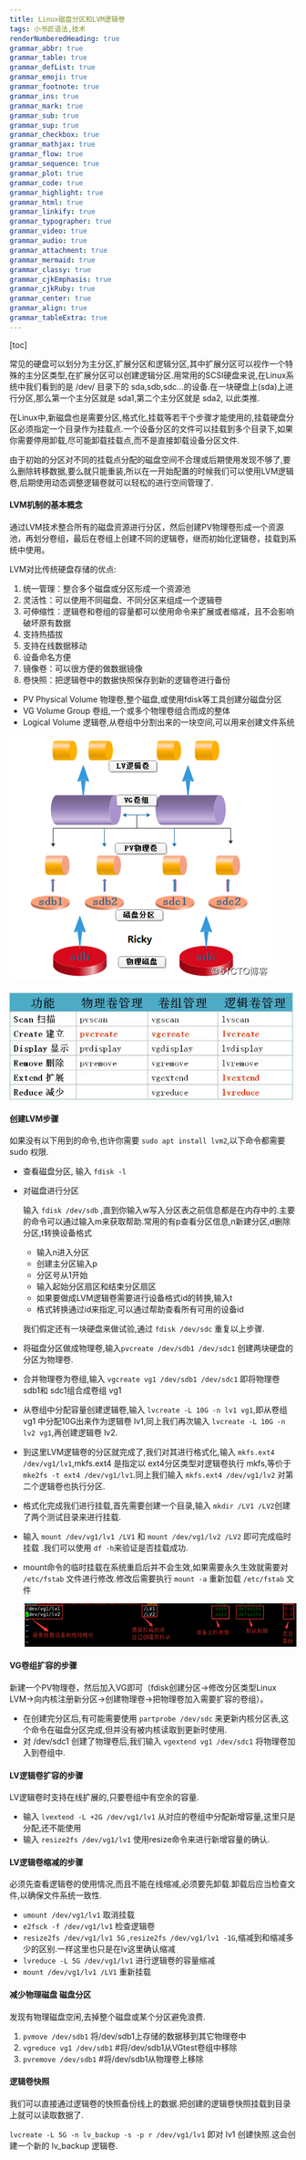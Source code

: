 ```yaml
---
title: Linux磁盘分区和LVM逻辑卷
tags: 小书匠语法,技术
renderNumberedHeading: true
grammar_abbr: true
grammar_table: true
grammar_defList: true
grammar_emoji: true
grammar_footnote: true
grammar_ins: true
grammar_mark: true
grammar_sub: true
grammar_sup: true
grammar_checkbox: true
grammar_mathjax: true
grammar_flow: true
grammar_sequence: true
grammar_plot: true
grammar_code: true
grammar_highlight: true
grammar_html: true
grammar_linkify: true
grammar_typographer: true
grammar_video: true
grammar_audio: true
grammar_attachment: true
grammar_mermaid: true
grammar_classy: true
grammar_cjkEmphasis: true
grammar_cjkRuby: true
grammar_center: true
grammar_align: true
grammar_tableExtra: true
---
```


[toc]

常见的硬盘可以划分为主分区,扩展分区和逻辑分区,其中扩展分区可以视作一个特殊的主分区类型,在扩展分区可以创建逻辑分区.用常用的SCSI硬盘来说,在Linux系统中我们看到的是 /dev/ 目录下的 sda,sdb,sdc...的设备.在一块硬盘上(sda)上进行分区,那么第一个主分区就是 sda1,第二个主分区就是 sda2, 以此类推.

在Linux中,新磁盘也是需要分区,格式化,挂载等若干个步骤才能使用的,挂载硬盘分区必须指定一个目录作为挂载点.一个设备分区的文件可以挂载到多个目录下,如果你需要停用卸载,尽可能卸载挂载点,而不是直接卸载设备分区文件.

由于初始的分区对不同的挂载点分配的磁盘空间不合理或后期使用发现不够了,要么删除转移数据,要么就只能重装,所以在一开始配置的时候我们可以使用LVM逻辑卷,后期使用动态调整逻辑卷就可以轻松的进行空间管理了.

#### LVM机制的基本概念

通过LVM技术整合所有的磁盘资源进行分区，然后创建PV物理卷形成一个资源池，再划分卷组，最后在卷组上创建不同的逻辑卷，继而初始化逻辑卷，挂载到系统中使用。

LVM对比传统硬盘存储的优点:

1. 统一管理：整合多个磁盘或分区形成一个资源池
2. 灵活性：可以使用不同磁盘、不同分区来组成一个逻辑卷
3. 可伸缩性：逻辑卷和卷组的容量都可以使用命令来扩展或者缩减，且不会影响破坏原有数据
4. 支持热插拔
5. 支持在线数据移动
6. 设备命名方便
7. 镜像卷：可以很方便的做数据镜像
8. 卷快照：把逻辑卷中的数据快照保存到新的逻辑卷进行备份

- PV Physical Volume 物理卷,整个磁盘,或使用fdisk等工具创建分磁盘分区
- VG Volume Group 卷组,一个或多个物理卷组合而成的整体
- Logical Volume 逻辑卷,从卷组中分割出来的一块空间,可以用来创建文件系统

![LVM](https://raw.githubusercontent.com/OliverRen/olili_blog_img/master/Linux磁盘分区和LVM逻辑卷/2020109/1602213675290.png)

![LVM管理命令](https://raw.githubusercontent.com/OliverRen/olili_blog_img/master/Linux磁盘分区和LVM逻辑卷/2020109/1602211449334.png)

#### 创建LVM步骤

如果没有以下用到的命令,也许你需要 `sudo apt install lvm2`,以下命令都需要 sudo 权限.

- 查看磁盘分区, 输入 `fdisk -l`

- 对磁盘进行分区 
	
	输入 `fdisk /dev/sdb` ,直到你输入w写入分区表之前信息都是在内存中的.主要的命令可以通过输入m来获取帮助.常用的有p查看分区信息,n新建分区,d删除分区,t转换设备格式
	
	- 输入n进入分区
	- 创建主分区输入p
	- 分区号从1开始
	- 输入起始分区扇区和结束分区扇区
	- 如果要做成LVM逻辑卷需要进行设备格式id的转换,输入t
	- 格式转换通过id来指定,可以通过帮助查看所有可用的设备id	 
	
	我们假定还有一块硬盘来做试验,通过 `fdisk /dev/sdc` 重复以上步骤.	  
	  
- 将磁盘分区做成物理卷,输入`pvcreate /dev/sdb1 /dev/sdc1` 创建两块硬盘的分区为物理卷.
- 合并物理卷为卷组,输入 `vgcreate vg1 /dev/sdb1 /dev/sdc1` 即将物理卷 sdb1和 sdc1组合成卷组 vg1
- 从卷组中分配容量创建逻辑卷,输入 `lvcreate -L 10G -n lv1 vg1`,即从卷组 vg1 中分配10G出来作为逻辑卷 lv1,同上我们再次输入 `lvcreate -L 10G -n lv2 vg1`,再创建逻辑卷 lv2.
- 到这里LVM逻辑卷的分区就完成了,我们对其进行格式化,输入 `mkfs.ext4 /dev/vg1/lv1`,mkfs.ext4 是指定以 ext4分区类型对逻辑卷执行 mkfs,等价于 `mke2fs -t ext4 /dev/vg1/lv1`.同上我们输入 `mkfs.ext4 /dev/vg1/lv2` 对第二个逻辑卷也执行分区.
- 格式化完成我们进行挂载,首先需要创建一个目录,输入 `mkdir /LV1 /LV2`创建了两个测试目录来进行挂载.
- 输入 `mount /dev/vg1/lv1 /LV1` 和 `mount /dev/vg1/lv2 /LV2` 即可完成临时挂载 .我们可以使用 `df -h`来验证是否挂载成功.
- mount命令的临时挂载在系统重启后并不会生效,如果需要永久生效就需要对 `/etc/fstab` 文件进行修改.修改后需要执行 `mount -a` 重新加载 `/etc/fstab` 文件
	
	![永久挂载](https://raw.githubusercontent.com/OliverRen/olili_blog_img/master/Linux磁盘分区和LVM逻辑卷/2020109/1602212572812.png)
	
#### VG卷组扩容的步骤

新建一个PV物理卷，然后加入VG即可（fdisk创建分区->修改分区类型Linux LVM->向内核注册新分区->创建物理卷->把物理卷加入需要扩容的卷组）。

- 在创建完分区后,有可能需要使用 `partprobe /dev/sdc` 来更新内核分区表,这个命令在磁盘分区完成,但并没有被内核读取到更新时使用.
- 对 /dev/sdc1 创建了物理卷后,我们输入 `vgextend vg1 /dev/sdc1` 将物理卷加入到卷组中.

#### LV逻辑卷扩容的步骤

LV逻辑卷时支持在线扩展的,只要卷组中有空余的容量.

- 输入 `lvextend -L +2G /dev/vg1/lv1` 从对应的卷组中分配新增容量,这里只是分配,还不能使用
- 输入 `resize2fs /dev/vg1/lv1` 使用resize命令来进行新增容量的确认.

#### LV逻辑卷缩减的步骤

必须先查看逻辑卷的使用情况,而且不能在线缩减,必须要先卸载.卸载后应当检查文件,以确保文件系统一致性.

- `umount /dev/vg1/lv1` 取消挂载
- `e2fsck -f /dev/vg1/lv1` 检查逻辑卷
- `resize2fs /dev/vg1/lv1 5G` ,`resize2fs /dev/vg1/lv1 -1G`,缩减到和缩减多少的区别.一样这里也只是在lv这里确认缩减
- `lvreduce -L 5G /dev/vg1/lv1` 进行逻辑卷的容量缩减
- `mount /dev/vg1/lv1 /LV1` 重新挂载

#### 减少物理磁盘 磁盘分区

发现有物理磁盘空闲,去掉整个磁盘或某个分区避免浪费.

1. `pvmove /dev/sdb1` 将/dev/sdb1上存储的数据移到其它物理卷中
2. `vgreduce vg1 /dev/sdb1` #将/dev/sdb1从VGtest卷组中移除
3. `pvremove /dev/sdb1` #将/dev/sdb1从物理卷上移除

#### 逻辑卷快照

我们可以直接通过逻辑卷的快照备份线上的数据.把创建的逻辑卷快照挂载到目录上就可以读取数据了.

`lvcreate -L 5G -n lv_backup -s -p r /dev/vg1/lv1` 即对 lv1 创建快照.这会创建一个新的 lv_backup 逻辑卷.

